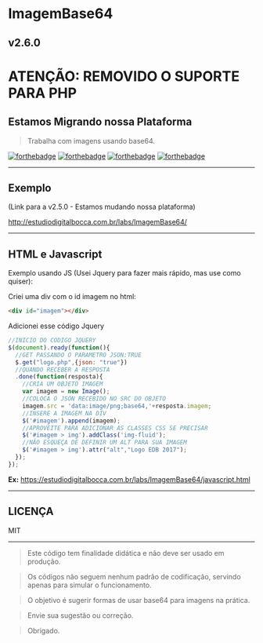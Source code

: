 # ImagemBase64 #
## v2.6.0 ##

# ATENÇÃO: REMOVIDO O SUPORTE PARA PHP #
## Estamos Migrando nossa Plataforma ##

> Trabalha com imagens usando base64.

[![forthebadge](http://forthebadge.com/images/badges/contains-cat-gifs.svg)](http://forthebadge.com)
[![forthebadge](http://forthebadge.com/images/badges/uses-badges.svg)](http://forthebadge.com)
[![forthebadge](http://forthebadge.com/images/badges/contains-technical-debt.svg)](http://forthebadge.com)
[![forthebadge](http://forthebadge.com/images/badges/built-by-developers.svg)](http://forthebadge.com)

---

## Exemplo ##

(Link para a v2.5.0 - Estamos mudando nossa plataforma)

http://estudiodigitalbocca.com.br/labs/ImagemBase64/

---

## HTML e Javascript ##

Exemplo usando JS (Usei Jquery para fazer mais rápido, mas use como quiser):

Criei uma div com o id imagem no html:

```html
<div id="imagem"></div>
```

Adicionei esse código Jquery

```javascript
//INICIO DO CODIGO JQUERY
$(document).ready(function(){
  //GET PASSANDO O PARAMETRO JSON:TRUE
  $.get("logo.php",{json: "true"})
  //QUANDO RECEBER A RESPOSTA
  .done(function(resposta){
    //CRIA UM OBJETO IMAGEM
    var imagem = new Image();
    //COLOCA O JSON RECEBIDO NO SRC DO OBJETO
    imagem.src = 'data:image/png;base64,'+resposta.imagem;
    //INSERE A IMAGEM NA DIV
    $('#imagem').append(imagem);
    //APROVEITE PARA ADICIONAR AS CLASSES CSS SE PRECISAR
    $('#imagem > img').addClass('img-fluid');
    //NÃO ESQUEÇA DE DEFINIR UM ALT PARA SUA IMAGEM
    $('#imagem > img').attr("alt","Logo EDB 2017");
  });
});
```

**Ex:**
https://estudiodigitalbocca.com.br/labs/ImagemBase64/javascript.html

---

## LICENÇA ##

MIT

---

> Este código tem finalidade didática e não deve ser usado em produção.

> Os códigos não seguem nenhum padrão de codificação, servindo apenas para simular o funcionamento.

> O objetivo é sugerir formas de usar base64 para imagens na prática.

> Envie sua sugestão ou correção.

> Obrigado.
